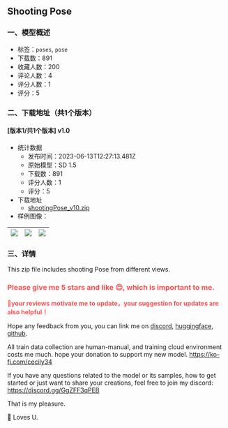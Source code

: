 ## Shooting Pose
### 一、模型概述

- 标签：`poses`, `pose`
- 下载数：891
- 收藏人数：200
- 评论人数：4
- 评分人数：1
- 评分：5

### 二、下载地址（共1个版本）

#### [版本1/共1个版本] v1.0

- 统计数据
  - 发布时间：2023-06-13T12:27:13.481Z
  - 原始模型：SD 1.5
  - 下载数：891
  - 评分人数：1
  - 评分：5
- 下载地址
  - [shootingPose_v10.zip](https://civitai.com/api/download/models/95120)
- 样例图像：

| <img src="https://image.civitai.com/xG1nkqKTMzGDvpLrqFT7WA/864774ff-787c-4e5c-a99b-e9cfd86fc784/width=450/1129960.jpeg" /> | <img src="https://image.civitai.com/xG1nkqKTMzGDvpLrqFT7WA/7061205a-ca60-4acf-a283-68a9a57f16ec/width=450/1129961.jpeg" /> | <img src="https://image.civitai.com/xG1nkqKTMzGDvpLrqFT7WA/b4e919b4-c529-447f-83ba-4d186e673190/width=450/1129959.jpeg" /> |
| ---- | ---- | ---- |


### 三、详情
<p></p><p>This zip file includes shooting Pose from different views.</p><p></p><h3 id="please-give-me-5-stars-and-like-which-is-important-to-me"><strong><span style="color:rgb(250, 82, 82)">Please give me 5 stars and like 😍, which is important to me.</span></strong></h3><p><strong><span style="color:rgb(250, 82, 82)">🎉your reviews motivate me to update，your suggestion for updates are also helpful！</span></strong></p><p>Hope any feedback from you, you can link me on <a target="_blank" rel="ugc" href="https://discord.gg/DkZNjeMZuV">discord</a>, <a target="_blank" rel="ugc" href="https://huggingface.co/can34/Modill">huggingface</a>, <a target="_blank" rel="ugc" href="https://github.com/cccancc">github</a>.</p><p>All train data collection are human-manual, and training cloud environment costs me much. hope your donation to support my new model. <a target="_blank" rel="ugc" href="https://ko-fi.com/cecily34">https://ko-fi.com/cecily34</a></p><p>If you have any questions related to the model or its samples, how to get started or just want to share your creations, feel free to join my discord:  <a target="_blank" rel="ugc" href="https://discord.gg/GgZFF3qPEB">https://discord.gg/GgZFF3qPEB</a></p><p>That is my pleasure.</p><p>🌸 Loves U.</p>